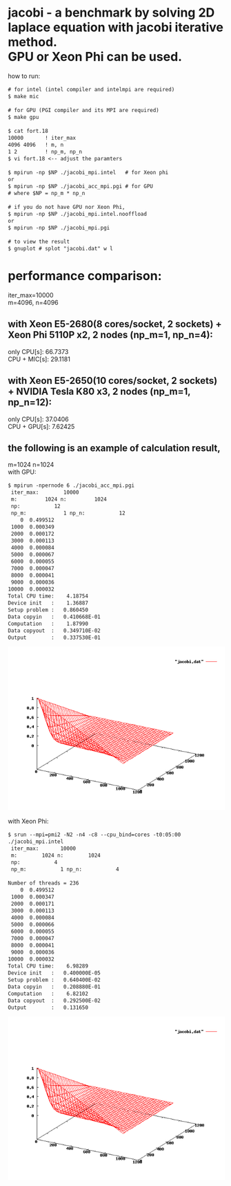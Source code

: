 jacobi - a benchmark by solving 2D laplace equation with jacobi iterative method.  
         GPU or Xeon Phi can be used.  
============
how to run:  
  
    # for intel (intel compiler and intelmpi are required)  
    $ make mic  
    
    # for GPU (PGI compiler and its MPI are required)  
    $ make gpu  
    
    $ cat fort.18  
    10000       ! iter_max  
    4096 4096   ! m, n  
    1 2         ! np_m, np_n  
    $ vi fort.18 <-- adjust the paramters  
    
    $ mpirun -np $NP ./jacobi_mpi.intel   # for Xeon phi  
    or  
    $ mpirun -np $NP ./jacobi_acc_mpi.pgi # for GPU
    # where $NP = np_m * np_n
    
    # if you do not have GPU nor Xeon Phi,
    $ mpirun -np $NP ./jacobi_mpi.intel.nooffload
    or
    $ mpirun -np $NP ./jacobi_mpi.pgi

    # to view the result
    $ gnuplot # splot "jacobi.dat" w l

performance comparison:
============
iter_max=10000  
m=4096, n=4096  
  
with Xeon E5-2680(8 cores/socket, 2 sockets) + Xeon Phi 5110P x2, 2 nodes (np_m=1, np_n=4):
------------
only CPU[s]: 66.7373  
CPU + MIC[s]: 29.1181  
  
with Xeon E5-2650(10 cores/socket, 2 sockets) + NVIDIA Tesla K80 x3, 2 nodes (np_m=1, np_n=12):
------------
only CPU[s]: 37.0406  
CPU + GPU[s]: 7.62425
  
the following is an example of calculation result, 
------------
m=1024 n=1024  
with GPU:  
~~~~
$ mpirun -npernode 6 ./jacobi_acc_mpi.pgi
 iter_max:        10000
 m:         1024 n:         1024
 np:           12
 np_m:            1 np_n:           12
    0  0.499512
 1000  0.000349
 2000  0.000172
 3000  0.000113
 4000  0.000084
 5000  0.000067
 6000  0.000055
 7000  0.000047
 8000  0.000041
 9000  0.000036
10000  0.000032
Total CPU time:    4.18754
Device init   :    1.36887
Setup problem :   0.860450
Data copyin   :   0.410668E-01
Computation   :    1.87990
Data copyout  :   0.349710E-02
Output        :   0.337530E-01
~~~~
![Alt text](jacobi.gpu.gif?raw=true "calculated by GPU")

  
with Xeon Phi:  
~~~~
$ srun --mpi=pmi2 -N2 -n4 -c8 --cpu_bind=cores -t0:05:00 ./jacobi_mpi.intel
 iter_max:       10000
 m:        1024 n:        1024
 np:           4
 np_m:           1 np_n:           4
 
Number of threads = 236
    0  0.499512
 1000  0.000347
 2000  0.000171
 3000  0.000113
 4000  0.000084
 5000  0.000066
 6000  0.000055
 7000  0.000047
 8000  0.000041
 9000  0.000036
10000  0.000032
Total CPU time:    6.98289
Device init   :   0.400000E-05
Setup problem :   0.640400E-02
Data copyin   :   0.208880E-01
Computation   :    6.82102
Data copyout  :   0.292500E-02
Output        :   0.131650
~~~~
![Alt text](jacobi.mic.gif?raw=true "calculated by MIC")
